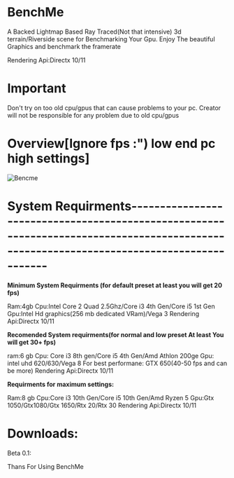 # BenchMe

A Backed Lightmap Based Ray Traced(Not that intensive) 3d terrain/Riverside scene for Benchmarking Your Gpu.
Enjoy The beautiful Graphics and benchmark the framerate

Rendering Api:Directx 10/11

# Important
Don't try on too old cpu/gpus that can cause problems to your pc. 
Creator will not be responsible for any problem due to old cpu/gpus

# Overview[Ignore fps :") low end pc high settings]
![Bencme](https://user-images.githubusercontent.com/83266075/184581616-e43e5993-cde4-4a76-9d09-94fa44f9a08e.png)

# System Requirments-----------------------------------------------------------------------------------------------------------------------------------------

**Minimum System Requirments (for default preset at least you will get 20 fps)**

Ram:4gb
Cpu:Intel Core 2 Quad 2.5Ghz/Core i3 4th Gen/Core i5 1st Gen
Gpu:Intel Hd graphics(256 mb dedicated VRam)/Vega 3
Rendering Api:Directx 10/11

**Recomended System requirments(for normal and low preset At least You will get 30+ fps)**

ram:6 gb
Cpu: Core i3 8th gen/Core i5 4th Gen/Amd Athlon 200ge
Gpu: intel uhd 620/630/Vega 8 For best performane: GTX 650(40-50 fps and can be more)
Rendering Api:Directx 10/11

**Requirments for maximum settings:**

Ram:8 gb
Cpu:Core i3 10th Gen/Core i5 10th Gen/Amd Ryzen 5
Gpu:Gtx 1050/Gtx1080/Gtx 1650/Rtx 20/Rtx 30
Rendering Api:Directx 10/11

# Downloads:

Beta 0.1:

Thans For Using BenchMe
